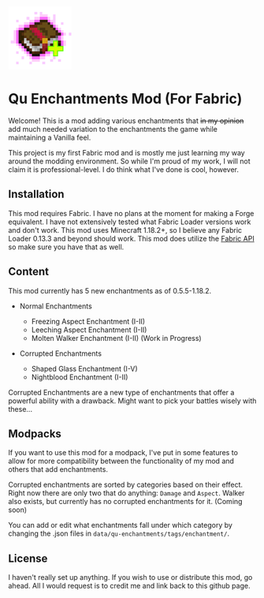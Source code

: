 <img src="src/main/resources/assets/qu-enchantments/icon.png" width="128">

# Qu Enchantments Mod (For Fabric)

Welcome! This is a mod adding various enchantments that ~~in my opinion~~ add much needed variation to the enchantments 
the game while maintaining a Vanilla feel.

This project is my first Fabric mod and is mostly me just learning my way around the modding environment. So while I'm 
proud of my work, I will not claim it is professional-level. I do think what I've done is cool, however.

## Installation

This mod requires Fabric. I have no plans at the moment for making a Forge equivalent. I have not extensively tested 
what Fabric Loader versions work and don't work. This mod uses Minecraft 1.18.2+, so I believe any Fabric Loader 
0.13.3 and beyond should work. This mod does utilize the [Fabric API](https://www.curseforge.com/minecraft/mc-mods/fabric-api) 
so make sure you have that as well.

## Content

This mod currently has 5 new enchantments as of 0.5.5-1.18.2.

- Normal Enchantments
  - Freezing Aspect Enchantment (I-II)
  - Leeching Aspect Enchantment (I-II)
  - Molten Walker Enchantment (I-II) (Work in Progress)

- Corrupted Enchantments 
  - Shaped Glass Enchantment (I-V)
  - Nightblood Enchantment (I-II)

Corrupted Enchantments are a new type of enchantments that offer a powerful ability with a drawback. Might want to pick 
your battles wisely with these...

## Modpacks

If you want to use this mod for a modpack, I've put in some features to allow for more compatibility between the 
functionality of my mod and others that add enchantments.

Corrupted enchantments are sorted by categories based on their effect. Right now there are only two that do anything: 
`Damage` and `Aspect`. Walker also exists, but currently has no corrupted enchantments for it. (Coming soon)

You can add or edit what enchantments fall under which category by changing the .json files in `data/qu-enchantments/tags/enchantment/`.

## License

I haven't really set up anything.  If you wish to use or distribute this mod, go ahead. All I would request is to 
credit me and link back to this github page.